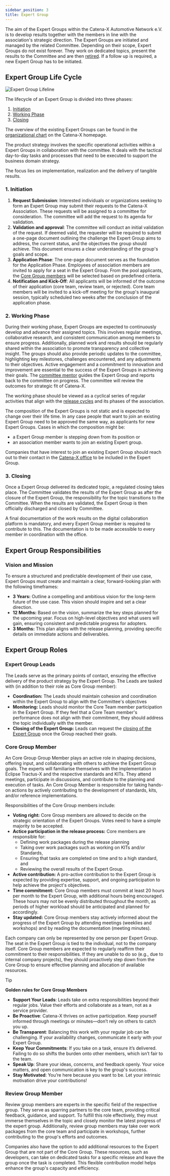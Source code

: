 ```yaml
---
sidebar_position: 3
title: Expert Group
---
```


The aim of the Expert Groups within the Catena-X Automotive Network e.V. is to develop results together with the members in line with the association's strategic direction. The Expert Groups are initiated and managed by the related Committee. Depending on their scope, Expert Groups do not exist forever. They work on dedicated topics, present the results to the Committee and are then [retired](#3-closing). If a follow up is required, a new Expert Group has to be initiated.

## Expert Group Life Cycle

![Expert Group Lifeline](./assets/expert-group-life-line-v2.drawio.svg)

The lifecycle of an Expert Group is divided into three phases:

1. [Initiation](#1-initiation)
2. [Working Phase](#2-working-phase)
3. [Closing](#3-closing)

The overview of the existing Expert Groups can be found in the [organizational chart](https://catena-x.net/fileadmin/user_upload/06_Ueber_uns/Ueber_uns_der_Verein/Catena-X_Organization_Chart.pdf) on the Catena-X homepage.

The product strategy involves the specific operational activities within a Expert Groups in collaboration with the committee. It deals with the tactical day-to-day tasks and processes that need to be executed to support the business domain strategy.

The focus lies on implementation, realization and the delivery of tangible results.

### 1. Initiation

1. **Request Submission**: Interested individuals or organizations seeking to form an Expert Group may submit their requests to the Catena-X Association. These requests will be assigned to a committee for consideration. The committee will add the request to its agenda for validation.
2. **Validation and approval**: The committee will conduct an initial validation of the request. If deemed valid, the requester will be required to submit a one-page document outlining the challenge the Expert Group aims to address, the current status, and the objectives the group should achieve. This document ensures a clear understanding of the group's goals and scope.
3. **Application Phase**: The one-page document serves as the foundation for the Application Phase. Employees of association members are invited to apply for a seat in the Expert Group. From the pool applicants, the [Core Group members](#core-group-member) will be selected based on predefined criteria.
4. **Notification and Kick-Off**: All applicants will be informed of the outcome of their application (core team, review team, or rejected). Core team members will be invited to a kick-off meeting for the group's inaugural session, typically scheduled two weeks after the conclusion of the application phase.

### 2. Working Phase

During their working phase, Expert Groups are expected to continuously develop and advance their assigned topics. This involves regular meetings, collaborative research, and consistent communication among members to ensure progress. Additionally, planned work and results should be regularly shared within the association to promote transparency and collective insight. The groups should also provide periodic updates to the committee, highlighting key milestones, challenges encountered, and any adjustments to their objectives. Active engagement and a commitment to innovation and improvement are essential to the success of the Expert Groups in achieving their goals. The [committee mentor](./committee.md#committee-and-expert-groups) guides the Expert Group and reports back to the committee on progress. The committee will review the outcomes for strategic fit of Catena-X.

The working phase should be viewed as a cyclical series of regular activities that align with the [release cycles](../process-structure/process-structure.md) and its phases of the association.

The composition of the Expert Groups is not static and is expected to change over their life time. In any case people that want to join an existing Expert Group need to be approved the same way, as applicants for new Expert Groups. Cases in which the composition might be:

- a Expert Group member is stepping down from its position or
- an association member wants to join an existing Expert group.

Companies that have interest to join an existing Expert Group should reach out to their contact in the [Catena-X office](./catena-x-office.md) to be included in the Expert Group.

### 3. Closing

Once a Expert Group delivered its dedicated topic, a regulated closing takes place. The Committee validates the results of the Expert Group as after the closure of the Expert Group, the responsibility for the topic transitions to the Committee. When the results are validated, the Expert Group is then officially discharged and closed by Committee.

A final documentation of the work results on the digital collaboration platform is mandatory, and every Expert Group member is required to contribute to this. The documentation is to be made accessible to every member in coordination with the office.

## Expert Group Responsibilities

### Vision and Mission

To ensure a structured and predictable development of their use case, Expert Groups must create and maintain a clear, forward-looking plan with the following timeframes:

- **3 Years:** Outline a compelling and ambitious vision for the long-term future of the use case. This vision should inspire and set a clear direction.
- **12 Months:** Based on the vision, summarize the key steps planned for the upcoming year. Focus on high-level objectives and what users will gain, ensuring consistent and predictable progress for adopters.
- **3 Months:** This plan aligns with the release planning, providing specific details on immediate actions and deliverables.

<!-- needs to be revised
### Release DACI for Expert Groups

|Phase|Process|Expert Group role|Explanation|
|---|---|---|---|
|Preparation|[Roadmap Preparation]|Driver|Prepare a roadmap for the expert group, including features, newly proposed Catena-X standards or changes to existing standards, and KITs. Communicate and discuss the roadmap with the assigned committee and reviewer group.|
||[Release Roadmap Review]|Driver|Present the Roadmap items to the broader audience within the association, to inform them and get feedback about the intended work.|
|Planning|[Feature proposal creation]|Driver|Break down intended work in Eclipse Tractus-X into features.|
||[Feature proposal refinement]||Update Git issues for the planned features and Kit changes in sig-release. Prepare open planning during the refinement phase.|
||[Release planning days]||Discuss and present Git issues and standardization requests during Open Planning and lead dependency planning.|
||[Standard Request Creation]||Create standardization or change requests using the Houston tool.|
|Development|Development||Track the development of features throughout the Catena-X release.|
||E2E Test||Oversee the testing and documentation of new features.|
||Standard development||Ensure the creation or adaptation of Catena-X standards and address feedback from TC4S or other reviewers.|
-->

## Expert Group Roles

### Expert Group Leads

The Leads serve as the primary points of contact, ensuring the effective delivery of the product strategy by the Expert Group. The Leads are tasked with (in addition to their role as Core Group member):

- **Coordination:** The Leads should maintain cohesion and coordination within the Expert Group to align with the Committee's objectives
- **Monitoring:** Leads should monitor the Core Team member participation in the Expert Group. If they feel that a Core Team member's performance does not align with their commitment, they should address the topic individually with the member.
- **Closing of the Expert Group:** Leads can request the [closing of the Expert Group](#3-closing) once the Group reached their goals.

### Core Group Member

An Core Group Group Member plays an active role in shaping decisions, offering input, and collaborating with others to achieve the Expert Group goals. The experts will familiarise themselves with the implementation in Eclipse Tractus-X and the respective standards and KITs. They attend meetings, participate in discussions, and contribute to the planning and execution of tasks. An Core Group Member is responsible for taking hands-on actions by actively contributing to the development of standards, kits, and/or reference implementations.

Responsibilities of the Core Group members include:

- **Voting right:** Core Group members are allowed to decide on the strategic orientation of the Expert Groups. Votes need to have a simple majority to be accepted.
- **Actice participation in the release process:** Core members are responsible for:
  - Defining work packages during the release planning
  - Taking over work packages such as working on KITs and/or Standards,
  - Ensuring that tasks are completed on time and to a high standard, and
  - Reviewing the overall results of the Expert Group.
- **Active contribution:** A pro-active contribution to the Expert Group is expected by providing expertise, support, and ongoing participation to help achieve the project's objectives.
- **Time commitment:** Core Group members must commit at least 20 hours per month to the Expert Group, with additional hours being encouraged. These hours may not be evenly distributed throughout the month, as periods of higher workload should be anticipated and planned for accordingly.
- **Stay updated:** Core Group members stay actively informed about the progress of the Expert Group by attending meetings (weeklies and workshops) and by reading the documentation (meeting minutes).

Each company can only be represented by one person per Expert Group. The seat in the Expert Group is tied to the individual, not to the company itself.
Core Group members are expected to regularly reaffirm their commitment to their responsibilities. If they are unable to do so (e.g., due to internal company projects), they should proactively step down from the Core Group to ensure effective planning and allocation of available resources.

> [!TIP]
> **Golden rules for Core Group Members**
>
> - **Support Your Leads**: Leads take on extra responsibilities beyond their regular jobs. Value their efforts and collaborate as a team, not as a service provider.
> - **Be Proactive**: Catena-X thrives on active participation. Keep yourself informed through meetings or minutes—don’t rely on others to catch you up.
> - **Be Transparent**: Balancing this work with your regular job can be challenging. If your availability changes, communicate it early with your Expert Group.
> - **Keep Your Commitments**: If you take on a task, ensure it’s delivered. Failing to do so shifts the burden onto other members, which isn’t fair to the team.
> - **Speak Up**: Share your ideas, concerns, and feedback openly. Your voice matters, and open communication is key to the group's success.
> - **Stay Motivated**: You’re here because you want to be. Let your intrinsic motivation drive your contributions!

### Review Group Member

Review group members are experts in the specific field of the respective group. They serve as sparring partners to the core team, providing critical feedback, guidance, and support. To fulfill this role effectively, they must immerse themselves in the topic and closely monitor the latest progress of the expert group. Additionally, review group members may take over work packages from the core team and participate in workshops, further contributing to the group's efforts and outcomes.

Companies also have the option to add additional resources to the Expert Group that are not part of the Core Group. These resources, such as developers, can take on dedicated tasks for a specific release and leave the group once the task is completed. This flexible contribution model helps enhance the group's capacity and efficiency.
